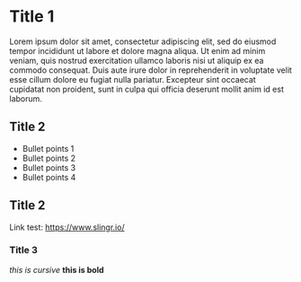 # Title 1
Lorem ipsum dolor sit amet, consectetur adipiscing elit, sed do eiusmod tempor incididunt ut labore et dolore magna aliqua. Ut enim ad minim veniam, quis nostrud exercitation ullamco laboris nisi ut aliquip ex ea commodo consequat. Duis aute irure dolor in reprehenderit in voluptate velit esse cillum dolore eu fugiat nulla pariatur. Excepteur sint occaecat cupidatat non proident, sunt in culpa qui officia deserunt mollit anim id est laborum.
## Title 2
* Bullet points 1
* Bullet points 2
* Bullet points 3
* Bullet points 4

## Title 2
Link test: https://www.slingr.io/

### Title 3
*this is cursive* **this is bold**
